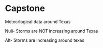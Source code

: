 # Capstone
Meteorlogical data around Texas

Null- Storms are NOT increasing around Texas

Alt- Storms are increasing around texas
